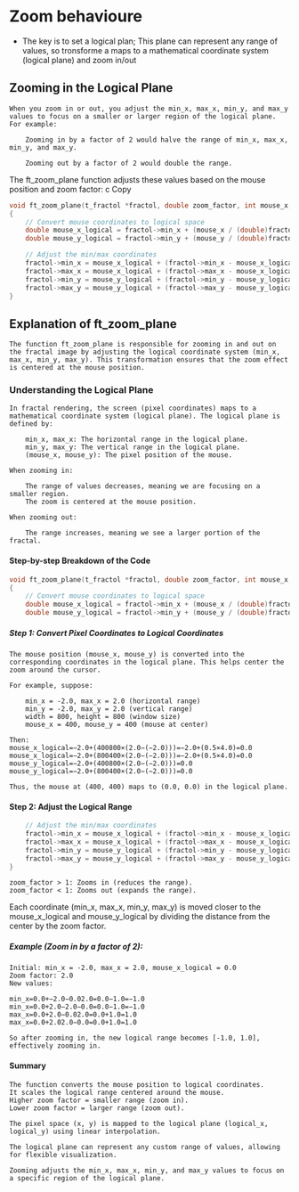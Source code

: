  # Zoom behavioure
 - The key is to set a logical plan; This plane can represent any range of values, so tronsforme a maps to a mathematical coordinate system (logical plane) and zoom in/out

## Zooming in the Logical Plane

	When you zoom in or out, you adjust the min_x, max_x, min_y, and max_y values to focus on a smaller or larger region of the logical plane. For example:

		Zooming in by a factor of 2 would halve the range of min_x, max_x, min_y, and max_y.

		Zooming out by a factor of 2 would double the range.

The ft_zoom_plane function adjusts these values based on the mouse position and zoom factor:
c
Copy

``` C
void ft_zoom_plane(t_fractol *fractol, double zoom_factor, int mouse_x, int mouse_y)
{
	// Convert mouse coordinates to logical space
	double mouse_x_logical = fractol->min_x + (mouse_x / (double)fractol->width) * (fractol->max_x - fractol->min_x);
	double mouse_y_logical = fractol->min_y + (mouse_y / (double)fractol->height) * (fractol->max_y - fractol->min_y);

	// Adjust the min/max coordinates
	fractol->min_x = mouse_x_logical + (fractol->min_x - mouse_x_logical) / zoom_factor;
	fractol->max_x = mouse_x_logical + (fractol->max_x - mouse_x_logical) / zoom_factor;
	fractol->min_y = mouse_y_logical + (fractol->min_y - mouse_y_logical) / zoom_factor;
	fractol->max_y = mouse_y_logical + (fractol->max_y - mouse_y_logical) / zoom_factor;
}
```

## Explanation of ft_zoom_plane

`The function ft_zoom_plane is responsible for zooming in and out on the fractal image by adjusting the logical coordinate system (min_x, max_x, min_y, max_y). This transformation ensures that the zoom effect is centered at the mouse position.`

### Understanding the Logical Plane
	In fractal rendering, the screen (pixel coordinates) maps to a mathematical coordinate system (logical plane). The logical plane is defined by:

		min_x, max_x: The horizontal range in the logical plane.
		min_y, max_y: The vertical range in the logical plane.
		(mouse_x, mouse_y): The pixel position of the mouse.

	When zooming in:

		The range of values decreases, meaning we are focusing on a smaller region.
		The zoom is centered at the mouse position.

	When zooming out:

		The range increases, meaning we see a larger portion of the fractal.

#### Step-by-step Breakdown of the Code
```C
void ft_zoom_plane(t_fractol *fractol, double zoom_factor, int mouse_x, int mouse_y)
{
	// Convert mouse coordinates to logical space
	double mouse_x_logical = fractol->min_x + (mouse_x / (double)fractol->width) * (fractol->max_x - fractol->min_x);
	double mouse_y_logical = fractol->min_y + (mouse_y / (double)fractol->height) * (fractol->max_y - fractol->min_y);
```

##### Step 1: Convert Pixel Coordinates to Logical Coordinates
	The mouse position (mouse_x, mouse_y) is converted into the corresponding coordinates in the logical plane. This helps center the zoom around the cursor.

	For example, suppose:

		min_x = -2.0, max_x = 2.0 (horizontal range)
		min_y = -2.0, max_y = 2.0 (vertical range)
		width = 800, height = 800 (window size)
		mouse_x = 400, mouse_y = 400 (mouse at center)

	Then:
	mouse_x_logical=−2.0+(400800×(2.0−(−2.0)))=−2.0+(0.5×4.0)=0.0
	mouse_x_logical=−2.0+(800400​×(2.0−(−2.0)))=−2.0+(0.5×4.0)=0.0
	mouse_y_logical=−2.0+(400800×(2.0−(−2.0)))=0.0
	mouse_y_logical=−2.0+(800400​×(2.0−(−2.0)))=0.0

	Thus, the mouse at (400, 400) maps to (0.0, 0.0) in the logical plane.


#### Step 2: Adjust the Logical Range

```C
	// Adjust the min/max coordinates
	fractol->min_x = mouse_x_logical + (fractol->min_x - mouse_x_logical) / zoom_factor;
	fractol->max_x = mouse_x_logical + (fractol->max_x - mouse_x_logical) / zoom_factor;
	fractol->min_y = mouse_y_logical + (fractol->min_y - mouse_y_logical) / zoom_factor;
	fractol->max_y = mouse_y_logical + (fractol->max_y - mouse_y_logical) / zoom_factor;
}
```
	zoom_factor > 1: Zooms in (reduces the range).
	zoom_factor < 1: Zooms out (expands the range).

Each coordinate (min_x, max_x, min_y, max_y) is moved closer to the mouse_x_logical and mouse_y_logical by dividing the distance from the center by the zoom factor.

##### Example (Zoom in by a factor of 2):

	Initial: min_x = -2.0, max_x = 2.0, mouse_x_logical = 0.0
	Zoom factor: 2.0
	New values:

	min_x=0.0+−2.0−0.02.0=0.0−1.0=−1.0
	min_x=0.0+2.0−2.0−0.0​=0.0−1.0=−1.0
	max_x=0.0+2.0−0.02.0=0.0+1.0=1.0
	max_x=0.0+2.02.0−0.0​=0.0+1.0=1.0

	So after zooming in, the new logical range becomes [-1.0, 1.0], effectively zooming in.

#### Summary

	The function converts the mouse position to logical coordinates.
	It scales the logical range centered around the mouse.
	Higher zoom factor = smaller range (zoom in).
	Lower zoom factor = larger range (zoom out).

	The pixel space (x, y) is mapped to the logical plane (logical_x, logical_y) using linear interpolation.

	The logical plane can represent any custom range of values, allowing for flexible visualization.

	Zooming adjusts the min_x, max_x, min_y, and max_y values to focus on a specific region of the logical plane.

